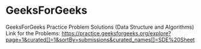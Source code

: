 # GeeksForGeeks
GeeksForGeeks Practice Problem Solutions (Data Structure and Algorithms)
Link for the Problems: https://practice.geeksforgeeks.org/explore?page=1&curated[]=1&sortBy=submissions&curated_names[]=SDE%20Sheet
